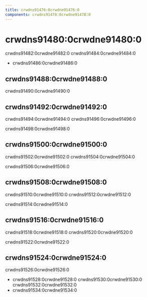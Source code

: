 ```yaml
---
title: crwdns91476:0crwdne91476:0
components: crwdns91478:0crwdne91478:0
---
```


# crwdns91480:0crwdne91480:0

<p class="description">crwdns91482:0crwdne91482:0 crwdns91484:0crwdne91484:0</p>

- crwdns91486:0crwdne91486:0

## crwdns91488:0crwdne91488:0

crwdns91490:0crwdne91490:0

## crwdns91492:0crwdne91492:0

crwdns91494:0crwdne91494:0 crwdns91496:0crwdne91496:0

crwdns91498:0crwdne91498:0

## crwdns91500:0crwdne91500:0

crwdns91502:0crwdne91502:0 crwdns91504:0crwdne91504:0

crwdns91506:0crwdne91506:0

## crwdns91508:0crwdne91508:0

crwdns91510:0crwdne91510:0 crwdns91512:0crwdne91512:0

crwdns91514:0crwdne91514:0

## crwdns91516:0crwdne91516:0

crwdns91518:0crwdne91518:0 crwdns91520:0crwdne91520:0

crwdns91522:0crwdne91522:0

## crwdns91524:0crwdne91524:0

crwdns91526:0crwdne91526:0

- crwdns91528:0crwdne91528:0 crwdns91530:0crwdne91530:0 crwdns91532:0crwdne91532:0
- crwdns91534:0crwdne91534:0